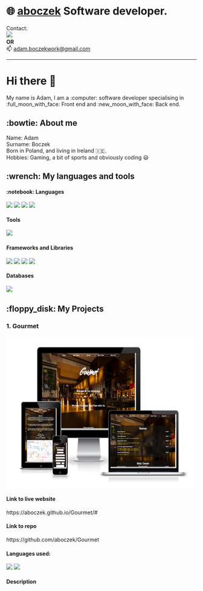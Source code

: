 # :globe_with_meridians: **[aboczek](github.com/aboczek)** Software developer.
Contact:
<br>
[<img src="https://img.shields.io/badge/LinkedIn-0077B5?style=for-the-badge&logo=linkedin&logoColor=white">](https://www.linkedin.com/in/aboczek/)
<br>
**OR**
<br>
:mailbox: adam.boczekwork@gmail.com
<br>
<hr>

<h1>Hi there 👋 </h1>
My name is Adam, I am a :computer: software developer specialising in :full_moon_with_face: Front end and :new_moon_with_face: Back end.

<h2>:bowtie: About me</h2>

Name: Adam
<br>
Surname: Boczek
<br>
Born in Poland, and living in Ireland 🇮🇪.
<br>
Hobbies: Gaming, a bit of sports and obviously coding :smiley:

<h2> :wrench: My languages and tools</h2>
<h4> :notebook: Languages</h4>
<div>
  <img src="https://img.shields.io/badge/HTML5-E34F26?style=for-the-badge&logo=html5&logoColor=white"> <img src="https://img.shields.io/badge/CSS3-1572B6?style=for-the-badge&logo=css3&logoColor=white"> <img src="https://img.shields.io/badge/JavaScript-323330?style=for-the-badge&logo=javascript&logoColor=F7DF1E"> <img src="https://img.shields.io/badge/Python-FFD43B?style=for-the-badge&logo=python&logoColor=blue"></div>
<h4>  Tools</h4>
<div>
    <img src="https://img.shields.io/badge/Heroku-430098?style=for-the-badge&logo=heroku&logoColor=white"> 
</div>
<h4> Frameworks and Libraries</h4>
<div>
<img src="https://img.shields.io/badge/Django-092E20?style=for-the-badge&logo=django&logoColor=green"> <img src="https://img.shields.io/badge/Bootstrap-563D7C?style=for-the-badge&logo=bootstrap&logoColor=white"> <img src="https://img.shields.io/badge/jQuery-0769AD?style=for-the-badge&logo=jquery&logoColor=white"> <img src="https://img.shields.io/badge/GitHub%20Pages-222222?style=for-the-badge&logo=GitHub%20Pages&logoColor=white"> 
</div>
<h4> Databases</h4>
<div>
  <img src="https://img.shields.io/badge/PostgreSQL-316192?style=for-the-badge&logo=postgresql&logoColor=white">
</div>

<h2>:floppy_disk: My Projects</h2>

<h3> 1. Gourmet </h3>
<div>
    <img src="https://github.com/aboczek/Gourmet/blob/main/documentation/am-i-responsive.jpg?raw=true" height="400px">
  <h4>Link to live website</h4>
  https://aboczek.github.io/Gourmet/#
  <h4>Link to repo</h4>
  https://github.com/aboczek/Gourmet
</div>
<h4>Languages used:</h4>
<div>
  <img src="https://img.shields.io/badge/HTML5-E34F26?style=for-the-badge&logo=html5&logoColor=white"> <img src="https://img.shields.io/badge/CSS3-1572B6?style=for-the-badge&logo=css3&logoColor=white">
</div>

<h4>Description</h4>
<!--
**aboczek/aboczek** is a ✨ _special_ ✨ repository because its `README.md` (this file) appears on your GitHub profile.

Here are some ideas to get you started:

- 🔭 I’m currently working on ...
- 🌱 I’m currently learning ...
- 👯 I’m looking to collaborate on ...
- 🤔 I’m looking for help with ...
- 💬 Ask me about ...
- 📫 How to reach me: ...
- 😄 Pronouns: ...
- ⚡ Fun fact: ...
-->
[<img src="https://img.shields.io/badge/LinkedIn-0077B5?style=for-the-badge&logo=linkedin&logoColor=white">](https://www.linkedin.com/in/aboczek/)
<hr>
